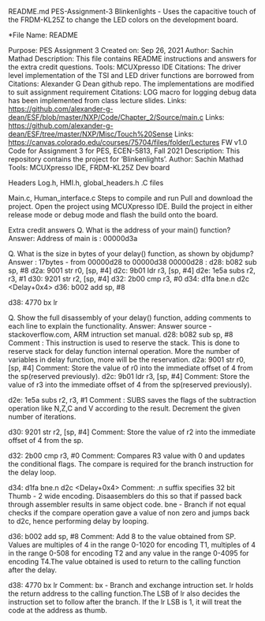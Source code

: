 README.md
PES-Assignment-3
Blinkenlights - Uses the capacitive touch of the FRDM-KL25Z to change the LED colors on the development board.

*File Name: README

Purpose: PES Assignment 3
Created on: Sep 26, 2021
Author: Sachin Mathad
Description: This file contains README instructions and answers for the extra credit questions.
Tools: MCUXpresso IDE
Citations: The driver level implementation of the TSI and LED driver functions are borrowed from
Citations: Alexander G Dean github repo. The implementations are modified to suit assignment requirement
Citations: LOG macro for logging debug data has been implemented from class lecture slides.
Links: https://github.com/alexander-g-dean/ESF/blob/master/NXP/Code/Chapter_2/Source/main.c
Links: https://github.com/alexander-g-dean/ESF/tree/master/NXP/Misc/Touch%20Sense
Links: https://canvas.colorado.edu/courses/75704/files/folder/Lectures
FW v1.0
Code for Assignment 3 for PES, ECEN-5813,
Fall 2021 Description: This repository contains the project for ‘Blinkenlights’. Author: Sachin Mathad
Tools: MCUXpresso IDE, FRDM-KL25Z Dev board

Headers
Log.h, HMI.h, global_headers.h
.C files

Main.c, Human_interface.c
Steps to compile and run
Pull and download the project.
Open the project using MCUXpresso IDE.
Build the project in either release mode or debug mode and flash the build onto the board.

Extra credit answers
Q. What is the address of your main() function?
Answer: Address of main is : 00000d3a

Q. What is the size in bytes of your delay() function, as shown by objdump?
Answer : 17bytes - from 00000d28 to 00000d38
00000d28 :
d28: b082 sub sp, #8
d2a: 9001 str r0, [sp, #4]
d2c: 9b01 ldr r3, [sp, #4]
d2e: 1e5a subs r2, r3, #1
d30: 9201 str r2, [sp, #4]
d32: 2b00 cmp r3, #0
d34: d1fa bne.n d2c <Delay+0x4>
d36: b002 add sp, #8

d38: 4770 bx lr

Q. Show the full disassembly of your delay() function, adding comments to each line to explain the functionality.
Answer: Answer source - stackoverflow.com, ARM intruction set manual.
d28: b082 sub sp, #8
Comment : This instruction is used to reserve the stack. This is done to reserve stack for delay function internal operation.
More the number of variables in delay function, more will be the reservation.
d2a: 9001 str r0, [sp, #4]
Comment: Store the value of r0 into the immediate offset of 4 from the sp(reserved previously).
d2c: 9b01 ldr r3, [sp, #4]
Comment: Store the value of r3 into the immediate offset of 4 from the sp(reserved previously).

d2e: 1e5a subs r2, r3, #1
Comment : SUBS saves the flags of the subtraction operation like N,Z,C and V according to the result. Decrement the given number of iterations.

d30: 9201 str r2, [sp, #4]
Comment: Store the value of r2 into the immediate offset of 4 from the sp.

d32: 2b00 cmp r3, #0
Comment: Compares R3 value with 0 and updates the conditional flags. The compare is required for the branch instruction for the delay loop.

d34: d1fa bne.n d2c <Delay+0x4>
Comment: .n suffix specifies 32 bit Thumb - 2 wide encoding. Disaasemblers do this so that if passed back through assembler results in same object code.
bne - Branch if not equal checks if the compare operation gave a value of non zero and jumps back to d2c, hence performing delay by looping.

d36: b002 add sp, #8
Comment: Add 8 to the value obtained from SP. Values are multiples of 4 in the range 0-1020 for encoding T1, multiples of 4 in the range 0-508 for
encoding T2 and any value in the range 0-4095 for encoding T4.The value obtained is used to return to the calling function after the delay.

d38: 4770 bx lr
Comment: bx - Branch and exchange intruction set. lr holds the return address to the calling function.The LSB of lr also decides the instruction set to
follow after the branch. If the lr LSB is 1, it will treat the code at the address as thumb.
